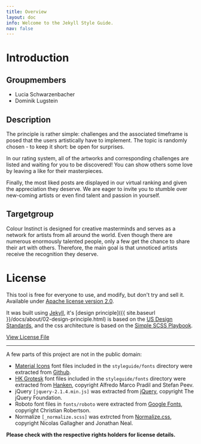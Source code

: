 ```yaml
---
title: Overview 
layout: doc
info: Welcome to the Jekyll Style Guide.
nav: false
---
```


# Introduction

## Groupmembers
* Lucia Schwarzenbacher
* Dominik Lugstein

## Description
The principle is rather simple: challenges and the associated timeframe is posed that the users artistically have to implement. The topic is randomly chosen - to keep it short: be open for surprises.

In our rating system, all of the artworks and corresponding challenges are listed and waiting for you to be discovered! You can show others some love by leaving a like for their masterpieces. 

Finally, the most liked posts are displayed in our virtual ranking and given the appreciation they deserve. We are eager to invite you to stumble over new-coming artists or even find talent and passion in yourself.


## Targetgroup
Colour Instinct is designed for creative masterminds and serves as a network for artists from all around the world. Even though there are numerous enormously talented people, only a few get the chance to share their art with others. Therefore, the main goal is that unnoticed artists receive the recognition they deserve. 

# License 

This tool is free for everyone to use, and modify, but don't try and sell it.
Available under [Apache license version 2.0](https://www.apache.org/licenses/LICENSE-2.0.html).


It was built using [Jekyll](https://jekyll.rb), it's [design principle]({{ site.baseurl }}/docs/about/02-design-principle.html) is based on the [US Design Standards](https://designsystem.digital.gov/design-principles/), and the css architecture is based on the [Simple SCSS Playbook](https://matthewelsom.com/blog/simple-scss-playbook.html).

[View License File](https://github.com/matthewelsom/jekyll-style-guide/blob/master/LICENSE)

--- 

A few parts of this project are not in the public domain:

- [Material Icons](https://material.io/tools/icons/) font files included in the `styleguide/fonts` directory were extracted from [Github](https://github.com/google/material-design-icons).
- [HK Grotesk](https://hanken.co/product/hk-grotesk/) font files included in the `styleguide/fonts` directory were extracted from [Hanken](https://hanken.co/product/hk-grotesk/), copyright Alfredo Marco Pradil and Stefan Peev.
- jQuery `[jquery-2.1.4.min.js]` was extracted from [jQuery](https://jquery.com/), copyright The jQuery Foundation.
- Roboto font files in `fonts/roboto` were extracted from [Google Fonts](https://fonts.google.com/), copyright Christian Robertson.
- Normalize `[_normalize.scss]` was extrcted from [Normalize.css](https://github.com/necolas/normalize.css), copyright Nicolas Gallagher and Jonathan Neal.

**Please check with the respective rights holders for license details.**